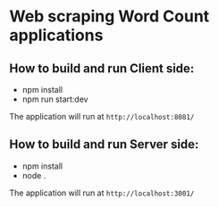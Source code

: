 # Web scraping Word Count applications 

## How to build and run Client side:
* npm install
* npm run start:dev

The application will run at `http://localhost:8081/`



## How to build and run Server side:
* npm install
* node . 

The application will run at `http://localhost:3001/`
